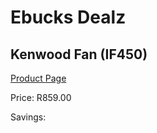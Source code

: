 
# Ebucks Dealz
## Kenwood Fan (IF450)
[Product Page](https://www.ebucks.com/web/shop/productSelected.do?prodId=341341954&catId=704982758)

Price: R859.00

Savings: 


	